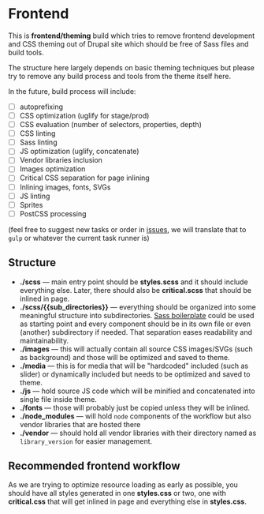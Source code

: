 # Frontend

This is **frontend/theming** build which tries to remove frontend development and CSS theming out of Drupal site which should be free of Sass files and build tools.

The structure here largely depends on basic theming techniques but please try to remove any build process and tools from the theme itself here.

In the future, build process will include:

- [ ] autoprefixing
- [ ] CSS optimization (uglify for stage/prod)
- [ ] CSS evaluation (number of selectors, properties, depth)
- [ ] CSS linting
- [ ] Sass linting
- [ ] JS optimization (uglify, concatenate)
- [ ] Vendor libraries inclusion
- [ ] Images optimization
- [ ] Critical CSS separation for page inlining
- [ ] Inlining images, fonts, SVGs
- [ ] JS linting
- [ ] Sprites
- [ ] PostCSS processing

(feel free to suggest new tasks or order in [issues](https://gitlab.com/MacMladen/mci-boilerplate-d8/issues), we will translate that to `gulp` or whatever the current task runner is)

## Structure

- **./scss** — main entry point should be **styles.scss** and it should include everything else. Later, there should also be **critical.scss** that should be inlined in page.
- **./scss/{{sub_directories}}** — everything should be organized into some meaningful structure into subdirectories. [Sass boilerplate](https://github.com/HugoGiraudel/sass-boilerplate/) could be used as starting point and every component should be in its own file or even (another) subdirectory if needed. That separation eases readability and maintainability.
- **./images** — this will actually contain all source CSS images/SVGs (such as background) and those will be optimized and saved to theme. 
- **./media** — this is for media that will be "hardcoded" included (such as slider) or dynamically included but needs to be optimized and saved to theme.
- **./js** — hold source JS code which will be minified and concatenated into single file inside theme.
- **./fonts** — those will probably just be copied unless they will be inlined.
- **./node_modules** — will hold `node` components of the workflow but also vendor libraries that are hosted there
- **./vendor** — should hold all vendor libraries with their directory named as `library_version` for easier management.

## Recommended frontend workflow

As we are trying to optimize resource loading as early as possible, you should have all styles generated in one **styles.css** or two, one with **critical.css** that will get inlined in page and everything else in **styles.css**.
